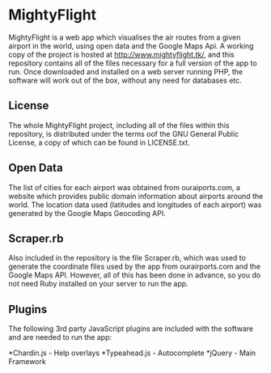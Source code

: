 MightyFlight
============

MightyFlight is a web app which visualises the air routes from a given airport in the world, using open data and the Google Maps Api. A working copy of the project is hosted at http://www.mightyflight.tk/, and this repository contains all of the files necessary for a full version of the app to run. Once downloaded and installed on a web server running PHP, the software will work out of the box, without any need for databases etc.

License
-------

The whole MightyFlight project, including all of the files within this repository, is distributed under the terms oof the GNU General Public License, a copy of which can be found in LICENSE.txt.

Open Data
---------

The list of cities for each airport was obtained from ouraiports.com, a website which provides public domain information about airports around the world. The location data used (latitudes and longitudes of each airport) was generated by the Google Maps Geocoding API.

Scraper.rb
----------

Also included in the repository is the file Scraper.rb, which was used to generate the coordinate files used by the app from ourairports.com and the Google Maps API. However, all of this has been done in advance, so you do not need Ruby installed on your server to run the app.  

Plugins
-------

The following 3rd party JavaScript plugins are included with the software and are needed to run the app:

*Chardin.js - Help overlays
*Typeahead.js - Autocomplete
*jQuery - Main Framework